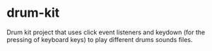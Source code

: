 # drum-kit
Drum kit project that uses click event listeners and keydown (for the pressing of keyboard keys) to play different drums sounds files. 
